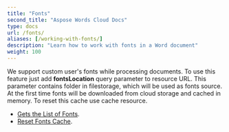 ```yaml
---
title: "Fonts"
second_title: "Aspose Words Cloud Docs"
type: docs
url: /fonts/
aliases: [/working-with-fonts/]
description: "Learn how to work with fonts in a Word document"
weight: 100
---
```


We support custom user's fonts while processing documents. To use this feature just add **fontsLocation** query parameter to resource URL. This parameter contains folder in filestorage, which will be used as fonts source. At the first time fonts will be downloaded from cloud storage and cached in memory. To reset this cache use cache resource.

- [Gets the List of Fonts](/words/fonts/gets-the-list-of-fonts/).
- [Reset Fonts Cache](/words/fonts/reset-fonts-cache/).
